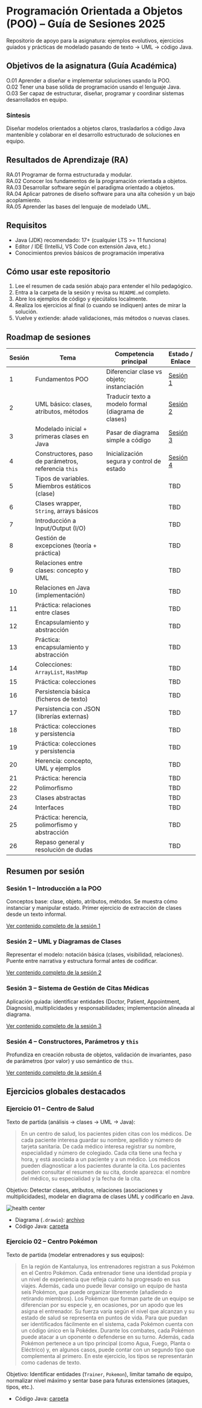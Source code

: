 # Programación Orientada a Objetos (POO) – Guía de Sesiones 2025

Repositorio de apoyo para la asignatura: ejemplos evolutivos, ejercicios guiados y prácticas de modelado pasando de texto → UML → código Java.

## Objetivos de la asignatura (Guía Académica)

O.01 Aprender a diseñar e implementar soluciones usando la POO.  
O.02 Tener una base sólida de programación usando el lenguaje Java.  
O.03 Ser capaz de estructurar, diseñar, programar y coordinar sistemas desarrollados en equipo.

### Síntesis

Diseñar modelos orientados a objetos claros, trasladarlos a código Java mantenible y colaborar en el desarrollo estructurado de soluciones en equipo.

## Resultados de Aprendizaje (RA)

RA.01 Programar de forma estructurada y modular.  
RA.02 Conocer los fundamentos de la programación orientada a objetos.  
RA.03 Desarrollar software según el paradigma orientado a objetos.  
RA.04 Aplicar patrones de diseño software para una alta cohesión y un bajo acoplamiento.  
RA.05 Aprender las bases del lenguaje de modelado UML.

## Requisitos

- Java (JDK) recomendado: 17+ (cualquier LTS >= 11 funciona)
- Editor / IDE (IntelliJ, VS Code con extensión Java, etc.)
- Conocimientos previos básicos de programación imperativa

## Cómo usar este repositorio

1. Lee el resumen de cada sesión abajo para entender el hilo pedagógico.
2. Entra a la carpeta de la sesión y revisa su `README.md` completo.
3. Abre los ejemplos de código y ejecútalos localmente.
4. Realiza los ejercicios al final (o cuando se indiquen) antes de mirar la solución.
5. Vuelve y extiende: añade validaciones, más métodos o nuevas clases.

## Roadmap de sesiones

| Sesión | Tema                                                 | Competencia principal                               | Estado / Enlace                      |
| ------ | ---------------------------------------------------- | --------------------------------------------------- | ------------------------------------ |
| 1      | Fundamentos POO                                      | Diferenciar clase vs objeto; instanciación          | [Sesión 1](./session%2001/README.md) |
| 2      | UML básico: clases, atributos, métodos               | Traducir texto a modelo formal (diagrama de clases) | [Sesión 2](./session%2002/README.md) |
| 3      | Modelado inicial + primeras clases en Java           | Pasar de diagrama simple a código                   | [Sesión 3](./session%2003/README.md) |
| 4      | Constructores, paso de parámetros, referencia `this` | Inicialización segura y control de estado           | [Sesión 4](./session%2004/README.md) |
| 5      | Tipos de variables. Miembros estáticos (clase)       |                                                     | TBD                                  |
| 6      | Clases wrapper, `String`, arrays básicos             |                                                     | TBD                                  |
| 7      | Introducción a Input/Output (I/O)                    |                                                     | TBD                                  |
| 8      | Gestión de excepciones (teoría + práctica)           |                                                     | TBD                                  |
| 9      | Relaciones entre clases: concepto y UML              |                                                     | TBD                                  |
| 10     | Relaciones en Java (implementación)                  |                                                     | TBD                                  |
| 11     | Práctica: relaciones entre clases                    |                                                     | TBD                                  |
| 12     | Encapsulamiento y abstracción                        |                                                     | TBD                                  |
| 13     | Práctica: encapsulamiento y abstracción              |                                                     | TBD                                  |
| 14     | Colecciones: `ArrayList`, `HashMap`                  |                                                     | TBD                                  |
| 15     | Práctica: colecciones                                |                                                     | TBD                                  |
| 16     | Persistencia básica (ficheros de texto)              |                                                     | TBD                                  |
| 17     | Persistencia con JSON (librerías externas)           |                                                     | TBD                                  |
| 18     | Práctica: colecciones y persistencia                 |                                                     | TBD                                  |
| 19     | Práctica: colecciones y persistencia                 |                                                     | TBD                                  |
| 20     | Herencia: concepto, UML y ejemplos                   |                                                     | TBD                                  |
| 21     | Práctica: herencia                                   |                                                     | TBD                                  |
| 22     | Polimorfismo                                         |                                                     | TBD                                  |
| 23     | Clases abstractas                                    |                                                     | TBD                                  |
| 24     | Interfaces                                           |                                                     | TBD                                  |
| 25     | Práctica: herencia, polimorfismo y abstracción       |                                                     | TBD                                  |
| 26     | Repaso general y resolución de dudas                 |                                                     | TBD                                  |

## Resumen por sesión

### Sesión 1 – Introducción a la POO

Conceptos base: clase, objeto, atributos, métodos. Se muestra cómo instanciar y manipular estado. Primer ejercicio de extracción de clases desde un texto informal.

[Ver contenido completo de la sesión 1](./session%2001/README.md)

### Sesión 2 – UML y Diagramas de Clases

Representar el modelo: notación básica (clases, visibilidad, relaciones). Puente entre narrativa y estructura formal antes de codificar.

[Ver contenido completo de la sesión 2](./session%2002/README.md)

### Sesión 3 – Sistema de Gestión de Citas Médicas

Aplicación guiada: identificar entidades (Doctor, Patient, Appointment, Diagnosis), multiplicidades y responsabilidades; implementación alineada al diagrama.

[Ver contenido completo de la sesión 3](./session%2003/README.md)

### Sesión 4 – Constructores, Parámetros y `this`

Profundiza en creación robusta de objetos, validación de invariantes, paso de parámetros (por valor) y uso semántico de `this`.

[Ver contenido completo de la sesión 4](./session%2004/README.md)

## Ejercicios globales destacados

### Ejercicio 01 – Centro de Salud

Texto de partida (análisis → clases → UML → Java):

> En un centro de salud, los pacientes piden citas con los médicos. De cada paciente interesa guardar su nombre, apellido y número de tarjeta sanitaria. De cada médico interesa registrar su nombre, especialidad y número de colegiado. Cada cita tiene una fecha y hora, y está asociada a un paciente y a un médico. Los médicos pueden diagnosticar a los pacientes durante la cita. Los pacientes pueden consultar el resumen de su cita, donde aparezca: el nombre del médico, su especialidad y la fecha de la cita.

Objetivo: Detectar clases, atributos, relaciones (asociaciones y multiplicidades), modelar en diagrama de clases UML y codificarlo en Java.

![health center](./session%2003/health-center/healthcenter.drawio.png)

- Diagrama (`.drawio`): [archivo](./session%2003/health-center/healthCenter.drawio)
- Código Java: [carpeta](./session%2003/health-center/)

### Ejercicio 02 – Centro Pokémon

Texto de partida (modelar entrenadores y sus equipos):

> En la región de Kantalunya, los entrenadores registran a sus Pokémon en el Centro Pokémon. Cada entrenador tiene una identidad propia y un nivel de experiencia que refleja cuánto ha progresado en sus viajes. Además, cada uno puede llevar consigo un equipo de hasta seis Pokémon, que puede organizar libremente (añadiendo o retirando miembros). Los Pokémon que forman parte de un equipo se diferencian por su especie y, en ocasiones, por un apodo que les asigna el entrenador. Su fuerza varía según el nivel que alcanzan y su estado de salud se representa en puntos de vida. Para que puedan ser identificados fácilmente en el sistema, cada Pokémon cuenta con un código único en la Pokédex. Durante los combates, cada Pokémon puede atacar a un oponente o defenderse en su turno. Además, cada Pokémon pertenece a un tipo principal (como Agua, Fuego, Planta o Eléctrico) y, en algunos casos, puede contar con un segundo tipo que complementa al primero. En este ejercicio, los tipos se representarán como cadenas de texto.

Objetivo: Identificar entidades (`Trainer`, `Pokemon`), limitar tamaño de equipo, normalizar nivel máximo y sentar base para futuras extensiones (ataques, tipos, etc.).

- Código Java: [carpeta](./session%2004/pokemon/)
